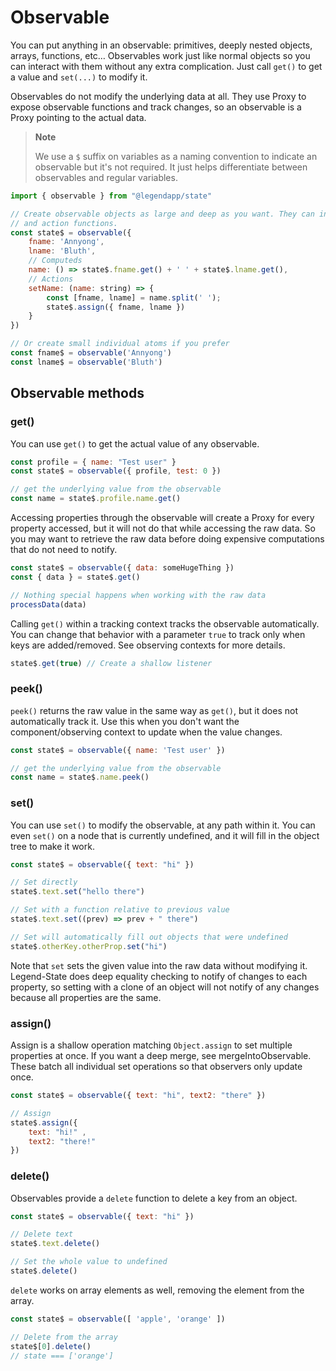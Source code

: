 # Observable

You can put anything in an observable: primitives, deeply nested objects, arrays, functions, etc… Observables work just like normal objects so you can interact with them without any extra complication. Just call `get()` to get a value and `set(...)` to modify it.

Observables do not modify the underlying data at all. They use Proxy to expose observable functions and track changes, so an observable is a Proxy pointing to the actual data.

> **Note**
>
> We use a `$` suffix on variables as a naming convention to indicate an observable but it's not required. It just helps differentiate between observables and regular variables.

```javascript
import { observable } from "@legendapp/state"

// Create observable objects as large and deep as you want. They can include computed functions
// and action functions.
const state$ = observable({
    fname: 'Annyong',
    lname: 'Bluth',
    // Computeds
    name: () => state$.fname.get() + ' ' + state$.lname.get(),
    // Actions
    setName: (name: string) => {
        const [fname, lname] = name.split(' ');
        state$.assign({ fname, lname })
    }
})

// Or create small individual atoms if you prefer
const fname$ = observable('Annyong')
const lname$ = observable('Bluth')
```

## Observable methods

### get()

You can use `get()` to get the actual value of any observable.

```javascript
const profile = { name: "Test user" }
const state$ = observable({ profile, test: 0 })

// get the underlying value from the observable
const name = state$.profile.name.get()
```

Accessing properties through the observable will create a Proxy for every property accessed, but it will not do that while accessing the raw data. So you may want to retrieve the raw data before doing expensive computations that do not need to notify.

```javascript
const state$ = observable({ data: someHugeThing })
const { data } = state$.get()

// Nothing special happens when working with the raw data
processData(data)
```

Calling `get()` within a tracking context tracks the observable automatically. You can change that behavior with a parameter `true` to track only when keys are added/removed. See observing contexts for more details.

```javascript
state$.get(true) // Create a shallow listener
```

### peek()

`peek()` returns the raw value in the same way as `get()`, but it does not automatically track it. Use this when you don't want the component/observing context to update when the value changes.

```javascript
const state$ = observable({ name: 'Test user' })

// get the underlying value from the observable
const name = state$.name.peek()
```

### set()

You can use `set()` to modify the observable, at any path within it. You can even `set()` on a node that is currently undefined, and it will fill in the object tree to make it work.

```javascript
const state$ = observable({ text: "hi" })

// Set directly
state$.text.set("hello there")

// Set with a function relative to previous value
state$.text.set((prev) => prev + " there")

// Set will automatically fill out objects that were undefined
state$.otherKey.otherProp.set("hi")
```

Note that `set` sets the given value into the raw data without modifying it. Legend-State does deep equality checking to notify of changes to each property, so setting with a clone of an object will not notify of any changes because all properties are the same.

### assign()

Assign is a shallow operation matching `Object.assign` to set multiple properties at once. If you want a deep merge, see mergeIntoObservable. These batch all individual set operations so that observers only update once.

```javascript
const state$ = observable({ text: "hi", text2: "there" })

// Assign
state$.assign({
    text: "hi!" ,
    text2: "there!"
})
```

### delete()

Observables provide a `delete` function to delete a key from an object.

```javascript
const state$ = observable({ text: "hi" })

// Delete text
state$.text.delete()

// Set the whole value to undefined
state$.delete()
```

`delete` works on array elements as well, removing the element from the array.

```javascript
const state$ = observable([ 'apple', 'orange' ])

// Delete from the array
state$[0].delete()
// state === ['orange']
```